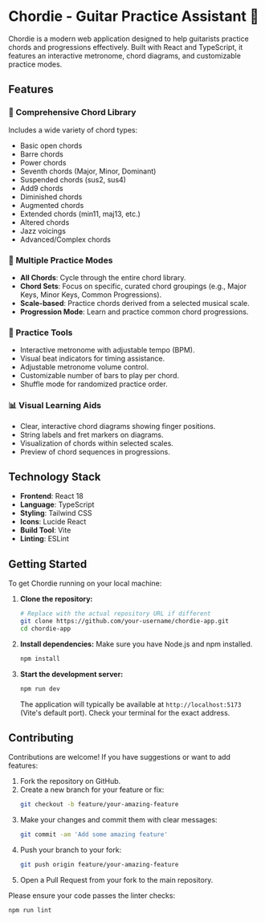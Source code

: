 # Chordie - Guitar Practice Assistant 🎸

Chordie is a modern web application designed to help guitarists practice chords and progressions effectively. Built with React and TypeScript, it features an interactive metronome, chord diagrams, and customizable practice modes.

## Features

### 🎵 Comprehensive Chord Library
Includes a wide variety of chord types:
- Basic open chords
- Barre chords
- Power chords
- Seventh chords (Major, Minor, Dominant)
- Suspended chords (sus2, sus4)
- Add9 chords
- Diminished chords
- Augmented chords
- Extended chords (min11, maj13, etc.)
- Altered chords
- Jazz voicings
- Advanced/Complex chords

### 🎯 Multiple Practice Modes
- **All Chords**: Cycle through the entire chord library.
- **Chord Sets**: Focus on specific, curated chord groupings (e.g., Major Keys, Minor Keys, Common Progressions).
- **Scale-based**: Practice chords derived from a selected musical scale.
- **Progression Mode**: Learn and practice common chord progressions.

### 🔄 Practice Tools
- Interactive metronome with adjustable tempo (BPM).
- Visual beat indicators for timing assistance.
- Adjustable metronome volume control.
- Customizable number of bars to play per chord.
- Shuffle mode for randomized practice order.

### 📊 Visual Learning Aids
- Clear, interactive chord diagrams showing finger positions.
- String labels and fret markers on diagrams.
- Visualization of chords within selected scales.
- Preview of chord sequences in progressions.

## Technology Stack

- **Frontend**: React 18
- **Language**: TypeScript
- **Styling**: Tailwind CSS
- **Icons**: Lucide React
- **Build Tool**: Vite
- **Linting**: ESLint

## Getting Started

To get Chordie running on your local machine:

1.  **Clone the repository:**
    ```bash
    # Replace with the actual repository URL if different
    git clone https://github.com/your-username/chordie-app.git
    cd chordie-app
    ```

2.  **Install dependencies:**
    Make sure you have Node.js and npm installed.
    ```bash
    npm install
    ```

3.  **Start the development server:**
    ```bash
    npm run dev
    ```
    The application will typically be available at `http://localhost:5173` (Vite's default port). Check your terminal for the exact address.

## Contributing

Contributions are welcome! If you have suggestions or want to add features:

1.  Fork the repository on GitHub.
2.  Create a new branch for your feature or fix:
    ```bash
    git checkout -b feature/your-amazing-feature
    ```
3.  Make your changes and commit them with clear messages:
    ```bash
    git commit -am 'Add some amazing feature'
    ```
4.  Push your branch to your fork:
    ```bash
    git push origin feature/your-amazing-feature
    ```
5.  Open a Pull Request from your fork to the main repository.

Please ensure your code passes the linter checks:
```bash
npm run lint
```
